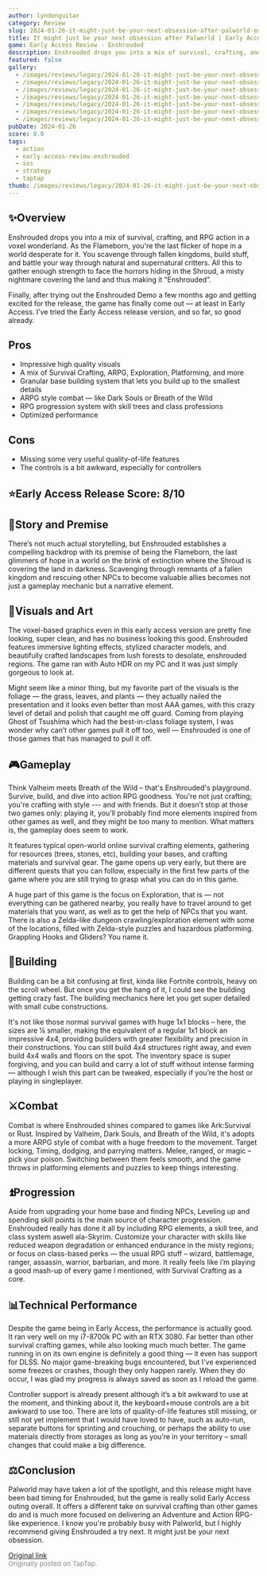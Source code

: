 ```yaml
---
author: lyndonguitar
category: Review
slug: 2024-01-26-it-might-just-be-your-next-obsession-after-palworld-early-access-review-enshrouded
title: It might just be your next obsession after Palworld | Early Access Review - Enshrouded
game: Early Access Review - Enshrouded
description: Enshrouded drops you into a mix of survival, crafting, and RPG action in a voxel wonderland. As the Flameborn, you're the last flicker of hope in a world desperate for it. You scavenge through fallen kingdoms, build stuff, and battle your way through natural and supernatural critters. All this to gather enough strength to face the horrors hiding in the Shroud, a misty nightmare covering the land and thus making it “Enshrouded”.
featured: false
gallery:
  - /images/reviews/legacy/2024-01-26-it-might-just-be-your-next-obsession-after-palworld--early-access-review---enshrouded-0.avif
  - /images/reviews/legacy/2024-01-26-it-might-just-be-your-next-obsession-after-palworld--early-access-review---enshrouded-1.avif
  - /images/reviews/legacy/2024-01-26-it-might-just-be-your-next-obsession-after-palworld--early-access-review---enshrouded-2.avif
  - /images/reviews/legacy/2024-01-26-it-might-just-be-your-next-obsession-after-palworld--early-access-review---enshrouded-3.avif
  - /images/reviews/legacy/2024-01-26-it-might-just-be-your-next-obsession-after-palworld--early-access-review---enshrouded-4.avif
  - /images/reviews/legacy/2024-01-26-it-might-just-be-your-next-obsession-after-palworld--early-access-review---enshrouded-5.avif
  - /images/reviews/legacy/2024-01-26-it-might-just-be-your-next-obsession-after-palworld--early-access-review---enshrouded-6.avif
pubDate: 2024-01-26
score: 8.0
tags:
  - action
  - early-access-review-enshrouded
  - ios
  - strategy
  - taptap
thumb: /images/reviews/legacy/2024-01-26-it-might-just-be-your-next-obsession-after-palworld--early-access-review---enshrouded-0.avif
---
```


## ✨Overview
Enshrouded drops you into a mix of survival, crafting, and RPG action in a voxel wonderland. As the Flameborn, you're the last flicker of hope in a world desperate for it. You scavenge through fallen kingdoms, build stuff, and battle your way through natural and supernatural critters. All this to gather enough strength to face the horrors hiding in the Shroud, a misty nightmare covering the land and thus making it “Enshrouded”.

Finally, after trying out the Enshrouded Demo a few months ago and getting excited for the release, the game has finally come out — at least in Early Access. I’ve tried the Early Access release version, and so far, so good already.




## Pros
- Impressive high quality visuals
- A mix of Survival Crafting, ARPG, Exploration, Platforming, and more
- Granular base building system that lets you build up to the smallest details
- ARPG style combat — like Dark Souls or Breath of the Wild
- RPG progression system with skill trees and class professions
- Optimized performance
## Cons
- Missing some very useful quality-of-life features
- The controls is a bit awkward, especially for controllers



## ⭐️Early Access Release Score: 8/10


## 📖Story and Premise
There’s not much actual storytelling, but Enshrouded establishes a compelling backdrop with its premise of being the Flameborn, the last glimmers of hope in a world on the brink of extinction where the Shroud is covering the land in darkness. Scavenging through remnants of a fallen kingdom and rescuing other NPCs to become valuable allies becomes not just a gameplay mechanic but a narrative element.


## 🎨Visuals and Art
The voxel-based graphics even in this early access version are pretty fine looking, super clean, and has no business looking this good. Enshrouded features immersive lighting effects, stylized character models, and beautifully crafted landscapes from lush forests to desolate, enshrouded regions. The game ran with Auto HDR on my PC and it was just simply gorgeous to look at.

Might seem like a minor thing, but my favorite part of the visuals is the foliage — the grass, leaves, and plants — they actually nailed the presentation and it looks even better than most AAA games, with this crazy level of detail and polish that caught me off guard. Coming from playing Ghost of Tsushima which had the best-in-class foliage system, I was wonder why can’t other games pull it off too, well — Enshrouded is one of those games that has managed to pull it off.


## 🎮Gameplay
Think Valheim meets Breath of the Wild – that's Enshrouded's playground. Survive, build, and dive into action RPG goodness. You're not just crafting; you're crafting with style --- and with friends. But it doesn’t stop at those two games only: playing it, you’ll probably find more elements inspired from other games as well, and they might be too many to mention. What matters is, the gameplay does seem to work.

It features typical open-world online survival crafting elements, gathering for resources (trees, stones, etc), building your bases, and crafting materials and survival gear. The game opens up very early, but there are different quests that you can follow, especially in the first few parts of the game where you are still trying to grasp what you can do in this game.

A huge part of this game is the focus on Exploration, that is — not everything can be gathered nearby, you really have to travel around to get materials that you want, as well as to get the help of NPCs that you want. There is also a Zelda-like dungeon crawling/exploration element with some of the locations, filled with Zelda-style puzzles and hazardous platforming. Grappling Hooks and Gliders? You name it.


## 🔨Building
Building can be a bit confusing at first, kinda like Fortnite controls, heavy on the scroll wheel. But once you get the hang of it, I could see the building getting crazy fast.  The building mechanics here let you get super detailed with small cube constructions.

It's not like those normal survival games with huge 1x1 blocks – here, the sizes are ¼ smaller, making the equivalent of a regular 1x1 block an impressive 4x4, providing builders with greater flexibility and precision in their constructions. You can still build 4x4 structures right away, and even build 4x4 walls and floors on the spot. The inventory space is super forgiving, and you can build and carry a lot of stuff without intense farming — although I wish this part can be tweaked, especially if you’re the host or playing in singleplayer.


## ⚔️Combat

Combat is where Enshrouded shines compared to games like Ark:Survival or Rust. Inspired by Valheim, Dark Souls, and Breath of the Wild, it's adopts a more ARPG style of combat with a huge freedom to the movement. Target locking, Timing, dodging, and parrying matters. Melee, ranged, or magic – pick your poison. Switching between them feels smooth, and the game throws in platforming elements and puzzles to keep things interesting.


## ⏫Progression

Aside from upgrading your home base and finding NPCs, Leveling up and spending skill points is the main source of character progression. Enshrouded really has done it all by including RPG elements, a skill tree, and class system aswell ala-Skyrim. Customize your character with skills like reduced weapon degradation or enhanced endurance in the misty regions; or focus on class-based perks — the usual RPG stuff – wizard, battlemage, ranger, assassin, warrior, barbarian, and more. It really feels like i’m playing a good mash-up of every game I mentioned, with Survival Crafting as a core.


## 📊Technical Performance

Despite the game being in Early Access, the performance is actually good. It ran very well on my i7-8700k PC with an RTX 3080. Far better than other survival crafting games, while also looking much much better. The game running in on its own engine is definitely a good thing — it even has support for DLSS. No major game-breaking bugs encountered, but I've experienced some freezes or crashes, though they only happen rarely. When they do occur, I was glad my progress is always saved as soon as I reload the game.

Controller support is already present although it’s a bit awkward to use at the moment, and thinking about it, the keyboard+mouse controls are a bit awkward to use too. There are lots of quality-of-life features still missing, or still not yet implement that I would have loved to have, such as auto-run, separate buttons for sprinting and crouching, or perhaps the ability to use materials directly from storages as long as you’re in your territory – small changes that could make a big difference.


## ⚖️Conclusion
Palworld may have taken a lot of the spotlight, and this release might have been bad timing for Enshrouded, but the game is really solid Early Access outing overall. It offers a different take on survival crafting than other games do and is much more focused on delivering an Adventure and Action RPG-like experience. I know you're probably busy with Palworld, but I highly recommend giving Enshrouded a try next. It might just be your next obsession.

[Original link](https://www.taptap.io/post/6869691)<br><span style="font-size: 0.95em; color: #888;">Originally posted on TapTap.</span>